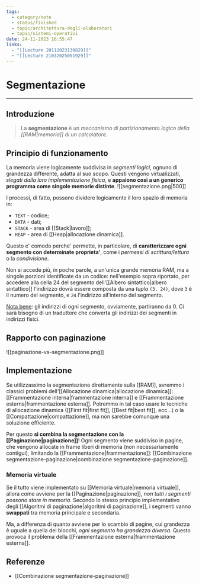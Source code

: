 ```yaml
---
tags:
  - category/note
  - status/finished
  - topic/architettura-degli-elaboratori
  - topic/sistemi-operativi
date: 24-11-2023 16:55:47
links:
  - "[[Lecture 20112023130829]]"
  - "[[Lecture 21032025091929]]"
---
```

# Segmentazione
---
## Introduzione
> La **segmentazione** è un _meccanismo di partizionamento logico della [[RAM|memoria]] di un calcolatore_.

## Principio di funzionamento
La memoria viene logicamente suddivisa in _segmenti logici_, ognuno di grandezza differente, adatta al suo scopo. Questi vengono virtualizzati, _slegati dalla loro implementazione fisica_, e **appaiono così a un generico programma come singole memorie distinte**.
![[segmentazione.png|500]]

I processi, di fatto, possono dividere logicamente il loro spazio di memoria in:
- `TEXT` - codice;
- `DATA` - dati;
- `STACK` - area di [[Stack|lavoro]];
- `HEAP` - area di [[Heap|allocazione dinamica]].

Questo e' comodo perche' permette, in particolare, di **caratterizzare ogni segmento con determinate proprieta'**, come i _permessi di scrittura/lettura_ o la _condivisione_.

Non si accede più, in poche parole, a un'unica grande memoria RAM, ma a singole porzioni identificate da un codice: nell'esempio sopra riportato, per accedere alla cella 24 del segmento dell'[[Albero sintattico|albero sintattico]] l'indirizzo dovrà essere composta da una _tupla_ `(3, 24)`, dove `3` è il numero del segmento, e `24` l'indirizzo all'interno del segmento.

<u>Nota bene</u>: gli indirizzi di ogni segmento, ovviamente, partiranno da 0. Ci sarà bisogno di un traduttore che converta gli indirizzi dei segmenti in indirizzi fisici.

## Rapporto con paginazione
![[paginazione-vs-segmentazione.png]]

## Implementazione
Se utilizzassimo la segmentazione direttamente sulla [[RAM]], avremmo i classici problemi dell'[[Allocazione dinamica|allocazione dinamica]]: [[Frammentazione interna|frammentazione interna]] e [[Frammentazione esterna|frammentazione esterna]]. Potremmo in tal caso usare le tecniche di allocazione dinamica ([[First fit|first fit]], [[Best fit|best fit]], ecc...) o la [[Compattazione|compattazione]], ma non sarebbe comunque una soluzione efficiente.

Per questo **si combina la segmentazione con la [[Paginazione|paginazione]]**! Ogni segmento viene suddiviso in pagine, che vengono allocate in frame liberi di memoria (non necessariamente contigui), limitando la [[Frammentazione|frammentazione]]: [[Combinazione segmentazione-paginazione|combinazione segmentazione-paginazione]].

### Memoria virtuale
Se il tutto viene implementato su [[Memoria virtuale|memoria virtuale]], allora come avviene per la [[Paginazione|paginazione]], _non tutti i segmenti possono stare in memoria_. Secondo lo stesso principio implementativo degli [[Algoritmi di paginazione|algoritmi di paginazione]], i segmenti vanno **swappati** tra memoria principale e secondaria.

Ma, a differenza di quanto avviene per lo scambio di pagine, cui grandezza è uguale a quella dei blocchi, _ogni segmento ha grandezza diversa_. Questo provoca il problema della [[Frammentazione esterna|frammentazione esterna]].

## Referenze
- [[Combinazione segmentazione-paginazione]]